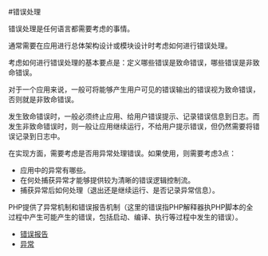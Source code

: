#错误处理

错误处理是任何语言都需要考虑的事情。

通常需要在应用进行总体架构设计或模块设计时考虑如何进行错误处理。

考虑如何进行错误处理的基本要点是：定义哪些错误是致命错误，哪些错误是非致命错误。

对于一个应用来说，一般可将能够产生用户可见的错误输出的错误视为致命错误，否则就是非致命错误。

发生致命错误时，一般必须终止应用、给用户错误提示、记录错误信息到日志。而发生非致命错误时，则一般让应用继续运行，不给用户提示错误，但仍然需要将错误记录到日志中。

在实现方面，需要考虑是否用异常处理错误。如果使用，则需要考虑3点：

- 应用中的异常有哪些。
- 在何处捕获异常才能够提供较为清晰的错误逻辑控制流。
- 捕获异常后如何处理（退出还是继续运行、是否记录异常信息）。

PHP提供了异常机制和错误报告机制（这里的错误指PHP解释器执PHP脚本的全过程中产生可能产生的错误，包括启动、编译、执行等过程中发生的错误）。

- [错误报告](./错误报告.md)
- [异常](./异常.md)
